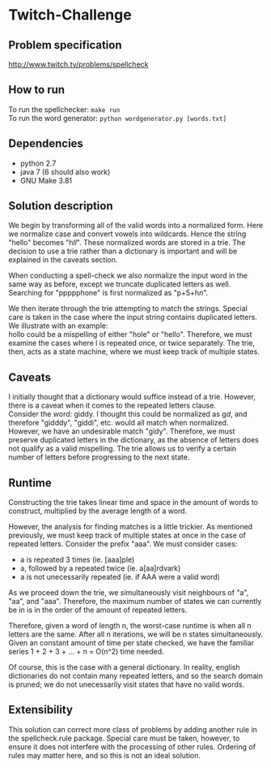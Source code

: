 Twitch-Challenge
================

Problem specification
---------------------
http://www.twitch.tv/problems/spellcheck


How to run
----------
To run the spellchecker: `make run`  
To run the word generator: `python wordgenerator.py [words.txt]`

Dependencies
------------
* python 2.7
* java 7 (6 should also work)
* GNU Make 3.81

Solution description
--------------------
We begin by transforming all of the valid words into a normalized form. Here we normalize case and convert vowels into wildcards. Hence the string "hello" becomes "h*ll*". These normalized words are stored in a trie. The decision to use a trie rather than a dictionary is important and will be explained in the caveats section.  

When conducting a spell-check we also normalize the input word in the same way as before, except we truncate duplicated letters as well. Searching for "ppppphone" is first normalized as "p+5+h*n*". 

We then iterate through the trie attempting to match the strings. Special care is taken in the case where the input string contains duplicated letters. We illustrate with an example:  
hollo could be a mispelling of either "hole" or "hello". Therefore, we must examine the cases where l is repeated once, or twice separately. The trie, then, acts as a state machine, where we must keep track of multiple states.

Caveats
-------
I initially thought that a dictionary would suffice instead of a trie. However, there is a caveat when it comes to the repeated letters clause.  
Consider the word: giddy. I thought this could be normalized as g*d*, and therefore "gidddy", "giddi", etc. would all match when normalized.   
However, we have an undesirable match "gidy". Therefore, we must preserve duplicated letters in the dictionary, as the absence of letters does not qualify as a valid mispelling.
The trie allows us to verify a certain number of letters before progressing to the next state.


Runtime
-------
Constructing the trie takes linear time and space in the amount of words to construct, multiplied by the average length of a word.

However, the analysis for finding matches is a little trickier.
As mentioned previously, we must keep track of multiple states at once in the case of repeated letters.
Consider the prefix "aaa". We must consider cases:
* a is repeated 3 times (ie. [aaa]ple)
* a, followed by a repeated twice (ie. a[aa]rdvark)
* a is not unecessarily repeated (ie. if AAA were a valid word)

As we proceed down the trie, we simultaneously visit neighbours of "a", "aa", and "aaa". Therefore, the maximum number of states we can currently be in is in the order of the amount of repeated letters. 

Therefore, given a word of length n, the worst-case runtime is when all n letters are the same. After all n iterations, we will be n states simultaneously. Given an constant amount of time per state checked, we have the familiar series 1 + 2 + 3 + ... + n = O(n^2) time needed.

Of course, this is the case with a general dictionary. In reality, english dictionaries do not contain many repeated letters, and so the search domain is pruned; we do not unecessarily visit states that have no valid words.

Extensibility
-------------
This solution can correct more class of problems by adding another rule in the spellcheck.rule package. Special care must be taken, however, to ensure it does not interfere with the processing of other rules. Ordering of rules may matter here, and so this is not an ideal solution.



